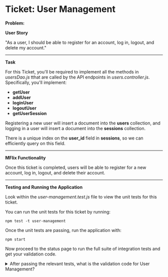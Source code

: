 Ticket: User Management
=======================

**Problem:**

**User Story**

"As a user, I should be able to register for an account, log in, logout, and delete my account."

---

**Task**

For this Ticket, you'll be required to implement all the methods in _usersDao.js_ tthat are called by the API endpoints in _users.controller.js_. Specifically, you'll implement:

- **getUser**
- **addUser**
- **loginUser**
- **logoutUser**
- **getUserSession**

Registering a new user will insert a document into the **users** collection, and logging in a user will insert a document into the **sessions** collection.

There is a unique index on the **user_id** field in **sessions**, so we can efficiently query on this field.

---

**MFlix Functionality**

Once this ticket is completed, users will be able to register for a new account, log in, logout, and delete their account.

---

**Testing and Running the Application**

Look within the _user-management.test.js_ file to view the unit tests for this ticket.

You can run the unit tests for this ticket by running:

```
npm test -t user-management
```

Once the unit tests are passing, run the application with:

```
npm start
```

Now proceed to the status page to run the full suite of integration tests and get your validation code.

<details>
  <summary>After passing the relevant tests, what is the validation code for User Management?</summary>
   Answer: 5a8d8ee2f9588ca2701894be
</details>